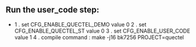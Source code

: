
## Run the user_code step:
- 1 . set  CFG_ENABLE_QUECTEL_DEMO  value 0
  2 . set  CFG_ENABLE_QUECTEL_ST  value 0
  3 . set  CFG_ENABLE_USER_CODE  value 1
  4 . compile command : make -j16 bk7256 PROJECT=quectel   
